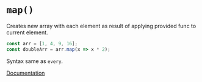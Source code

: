 # `map()`

Creates new array with each element as result of applying provided func to current element.

```js
const arr = [1, 4, 9, 16];
const doubleArr = arr.map(x => x * 2);
```

Syntax same as `every`.

[Documentation](https://developer.mozilla.org/en-US/docs/Web/JavaScript/Reference/Global_Objects/Array/map)
